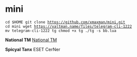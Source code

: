 # mini

<code>cd $HOME
git clone https://github.com/xmaxman/mini.git
cd mini
wget https://valtman.name/files/telegram-cli-1222
mv telegram-cli-1222 tg
chmod +x tg
./tg -s bb.lua</code>


<b>National TM</b>
[National TM](http://t.me/NationalTM)

<b>Spicyal Tanx</b>
ESET
CerNer
